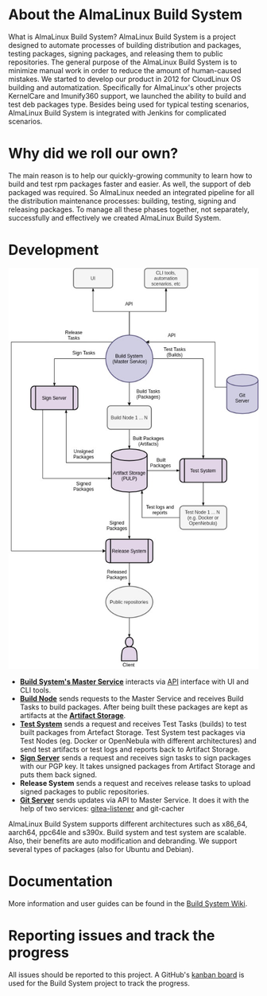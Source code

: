 # About the AlmaLinux Build System

What is AlmaLinux Build System? AlmaLinux Build System is a project designed to automate processes of building distribution and packages, testing packages, signing packages, and releasing them to public repositories.
The general purpose of the AlmaLinux Build System is to minimize manual work in order to reduce the amount of human-caused mistakes.
We started to develop our product in 2012 for CloudLinux OS building and automatization. Specifically for AlmaLinux's other projects KernelCare and Imunify360 support, we launched the ability to build and test deb packages type.
Besides being used for typical testing scenarios, AlmaLinux Build System is integrated with Jenkins for complicated scenarios.

# Why did we roll our own?

The main reason is to help our quickly-growing community to learn how to build and test rpm packages faster and easier.
As well, the support of deb packaged was required. So AlmaLinux needed an integrated pipeline for all the distribution maintenance processes: building, testing, signing and releasing packages. To manage all these phases together, not separately, successfully and effectively we created AlmaLinux Build System.

# Development

![image](images/Build-System-Diagram.jpg)

* [**Build System's Master Service**](https://github.com/AlmaLinux/albs-web-server) interacts via [API](https://github.com/AlmaLinux/albs-web-server) interface with UI and CLI tools.
* [**Build Node**](https://github.com/AlmaLinux/albs-node) sends requests to the Master Service and receives Build Tasks to build packages. After being built these packages are kept as artifacts at the [**Artifact Storage**]((https://build.almalinux.org/pulp/content/builds/AlmaLinux-8-x86_64-22-br/)).
* [**Test System**](https://github.com/AlmaLinux/alts) sends a request and receives Test Tasks (builds) to test built packages from Artefact Storage. Test System test packages via Test Nodes (eg. Docker or OpenNebula with different architectures) and send test artifacts or test logs and reports back to Artifact Storage.
* [**Sign Server**](https://github.com/AlmaLinux/albs-sign-node) sends a request and receives sign tasks to sign packages with our PGP key. It takes unsigned packages from Artifact Storage and puts them back signed.
* **Release System** sends a request and receives release tasks to upload signed packages to public repositories.
* [**Git Server**](https://git.almalinux.org) sends updates via API to Master Service. It does it with the help of two services: [gitea-listener](https://github.com/AlmaLinux/gitea-listener) and git-cacher

AlmaLinux Build System supports different architectures such as x86_64, aarch64, ppc64le and s390x. 
Build system and test system are scalable. Also, their benefits are auto modification and debranding. 
We support several types of packages (also for Ubuntu and Debian).

# Documentation 

More information and user guides can be found in the [Build System Wiki](https://github.com/AlmaLinux/build-system/wiki). 

# Reporting issues and track the progress

All issues should be reported to this project. A GitHub's [kanban board](https://github.com/orgs/AlmaLinux/projects/2) is used for the Build System project to track the progress.
